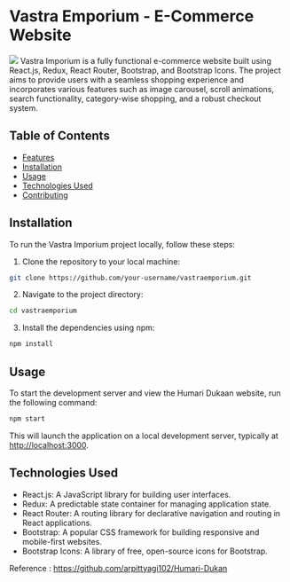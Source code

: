 # Vastra Emporium - E-Commerce Website

![](demo.gif)
Vastra Imporium is a fully functional e-commerce website built using React.js, Redux, React Router, Bootstrap, and Bootstrap Icons. The project aims to provide users with a seamless shopping experience and incorporates various features such as image carousel, scroll animations, search functionality, category-wise shopping, and a robust checkout system.

## Table of Contents

- [Features](#features)
- [Installation](#installation)
- [Usage](#usage)
- [Technologies Used](#technologies-used)
- [Contributing](#contributing)

## Installation

To run the Vastra Imporium project locally, follow these steps:

1. Clone the repository to your local machine:

```bash
git clone https://github.com/your-username/vastraemporium.git
```

2. Navigate to the project directory:

```bash
cd vastraemporium
```

3. Install the dependencies using npm:

```bash
npm install
```

## Usage

To start the development server and view the Humari Dukaan website, run the following command:

```bash
npm start
```

This will launch the application on a local development server, typically at [http://localhost:3000](http://localhost:3000).

## Technologies Used

- React.js: A JavaScript library for building user interfaces.
- Redux: A predictable state container for managing application state.
- React Router: A routing library for declarative navigation and routing in React applications.
- Bootstrap: A popular CSS framework for building responsive and mobile-first websites.
- Bootstrap Icons: A library of free, open-source icons for Bootstrap.

Reference : https://github.com/arpittyagi102/Humari-Dukan

